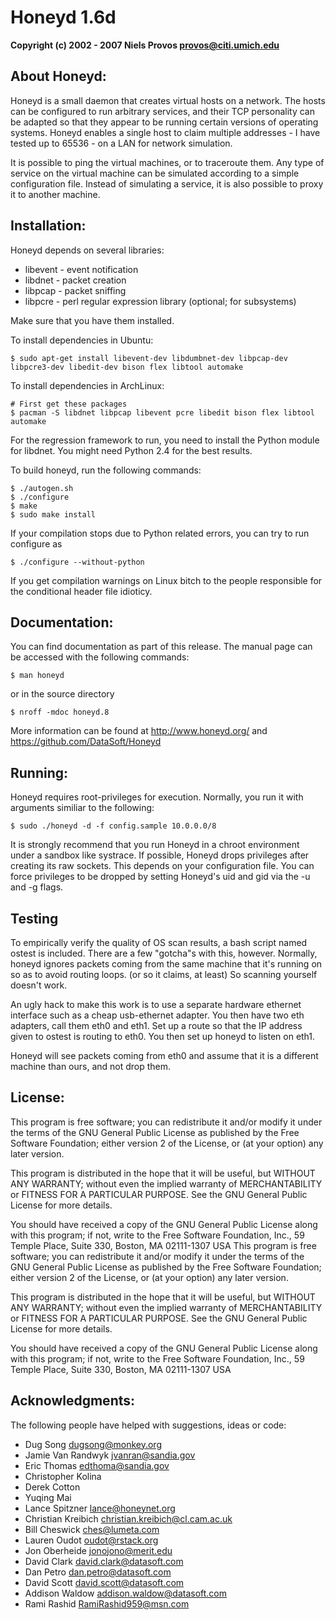Honeyd 1.6d
===========

**Copyright (c) 2002 - 2007 Niels Provos <provos@citi.umich.edu>**

About Honeyd:
-------------

Honeyd is a small daemon that creates virtual hosts on a network.  The
hosts can be configured to run arbitrary services, and their TCP
personality can be adapted so that they appear to be running certain
versions of operating systems.  Honeyd enables a single host to claim
multiple addresses - I have tested up to 65536 - on a LAN for network
simulation.

It is possible to ping the virtual machines, or to traceroute them.
Any type of service on the virtual machine can be simulated according
to a simple configuration file.  Instead of simulating a service, it
is also possible to proxy it to another machine.

Installation:
-------------

Honeyd depends on several libraries:

 - libevent  - event notification
 - libdnet   - packet creation
 - libpcap   - packet sniffing
 - libpcre   - perl regular expression library (optional; for subsystems)

Make sure that you have them installed.

To install dependencies in Ubuntu:

```
$ sudo apt-get install libevent-dev libdumbnet-dev libpcap-dev libpcre3-dev libedit-dev bison flex libtool automake
```

To install dependencies in ArchLinux:

```
# First get these packages
$ pacman -S libdnet libpcap libevent pcre libedit bison flex libtool automake
```

For the regression framework to run, you need to install the Python
module for libdnet.  You might need Python 2.4 for the best results.

To build honeyd, run the following commands:

```
$ ./autogen.sh
$ ./configure
$ make
$ sudo make install
```

If your compilation stops due to Python related errors, you can try to
run configure as

```
$ ./configure --without-python
```

If you get compilation warnings on Linux bitch to the people responsible
for the conditional header file idioticy.

Documentation:
--------------

You can find documentation as part of this release.  The manual
page can be accessed with the following commands:

```
$ man honeyd
```

or in the source directory

```
$ nroff -mdoc honeyd.8
```

More information can be found at http://www.honeyd.org/ and https://github.com/DataSoft/Honeyd

Running:
--------

Honeyd requires root-privileges for execution.  Normally, you run it
with arguments similiar to the following:

```
$ sudo ./honeyd -d -f config.sample 10.0.0.0/8
```

It is strongly recommend that you run Honeyd in a chroot environment
under a sandbox like systrace.  If possible, Honeyd drops privileges
after creating its raw sockets.  This depends on your configuration
file.  You can force privileges to be dropped by setting Honeyd's uid
and gid via the -u <uid> and -g <gid> flags.

Testing
-------

To empirically verify the quality of OS scan results, a bash script named
ostest is included. There are a few "gotcha"s with this, however. Normally,
honeyd ignores packets coming from the same machine that it's running on
so as to avoid routing loops. (or so it claims, at least) So scanning
yourself doesn't work.

An ugly hack to make this work is to use a separate hardware ethernet
interface such as a cheap usb-ethernet adapter. You then have two eth adapters,
call them eth0 and eth1. Set up a route so that the IP address given to 
ostest is routing to eth0. You then set up honeyd to listen on eth1. 

Honeyd will see packets coming from eth0 and assume that it is a different
machine than ours, and not drop them.

License:
--------

This program is free software; you can redistribute it and/or modify
it under the terms of the GNU General Public License as published by
the Free Software Foundation; either version 2 of the License, or
(at your option) any later version.

This program is distributed in the hope that it will be useful,
but WITHOUT ANY WARRANTY; without even the implied warranty of
MERCHANTABILITY or FITNESS FOR A PARTICULAR PURPOSE.  See the
GNU General Public License for more details.

You should have received a copy of the GNU General Public License
along with this program; if not, write to the Free Software
Foundation, Inc., 59 Temple Place, Suite 330, Boston, MA  02111-1307  USA
This program is free software; you can redistribute it and/or modify
it under the terms of the GNU General Public License as published by
the Free Software Foundation; either version 2 of the License, or
(at your option) any later version.

This program is distributed in the hope that it will be useful,
but WITHOUT ANY WARRANTY; without even the implied warranty of
MERCHANTABILITY or FITNESS FOR A PARTICULAR PURPOSE.  See the
GNU General Public License for more details.

You should have received a copy of the GNU General Public License
along with this program; if not, write to the Free Software
Foundation, Inc., 59 Temple Place, Suite 330, Boston, MA  02111-1307  USA

Acknowledgments:
----------------

The following people have helped with suggestions, ideas or code:

* Dug Song <dugsong@monkey.org>
* Jamie Van Randwyk <jvanran@sandia.gov>
* Eric Thomas <edthoma@sandia.gov>
* Christopher Kolina
* Derek Cotton
* Yuqing Mai
* Lance Spitzner <lance@honeynet.org>
* Christian Kreibich <christian.kreibich@cl.cam.ac.uk>
* Bill Cheswick <ches@lumeta.com>
* Lauren Oudot <oudot@rstack.org>
* Jon Oberheide <jonojono@merit.edu>
* David Clark <david.clark@datasoft.com>
* Dan Petro <dan.petro@datasoft.com>
* David Scott <david.scott@datasoft.com>
* Addison Waldow <addison.waldow@datasoft.com>
* Rami Rashid <RamiRashid959@msn.com>
